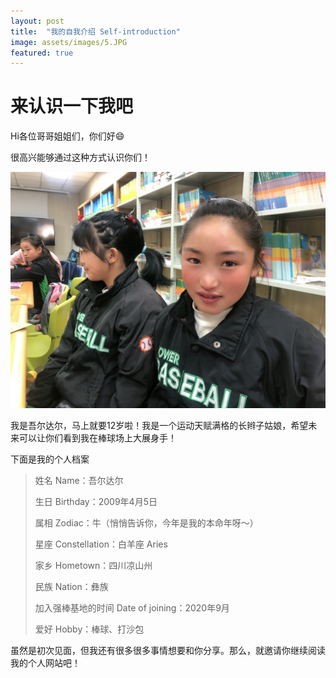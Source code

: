 ```yaml
---
layout: post
title:  "我的自我介绍 Self-introduction"
image: assets/images/5.JPG
featured: true
---
```

# 来认识一下我吧

Hi各位哥哥姐姐们，你们好😄

很高兴能够通过这种方式认识你们！

![6.jpeg](../assets/images/6.jpeg)

我是吾尔达尔，马上就要12岁啦！我是一个运动天赋满格的长辫子姑娘，希望未来可以让你们看到我在棒球场上大展身手！

下面是我的个人档案
> 姓名 Name：吾尔达尔
> 
> 生日 Birthday：2009年4月5日
> 
> 属相 Zodiac：牛（悄悄告诉你，今年是我的本命年呀～）
> 
> 星座 Constellation：白羊座 Aries
> 
> 家乡 Hometown：四川凉山州
> 
> 民族 Nation：彝族
> 
> 加入强棒基地的时间 Date of joining：2020年9月
> 
> 爱好 Hobby：棒球、打沙包

虽然是初次见面，但我还有很多很多事情想要和你分享。那么，就邀请你继续阅读我的个人网站吧！
